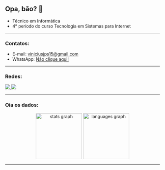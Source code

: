 ## **Opa, bão? 👋**

   - Técnico em Informática
   - 4° período do curso Tecnologia em Sistemas para Internet

<hr>

  ### Contatos:
  
  - E-mail: viniciusjps15@gmail.com
  - WhatsApp: <a href="https://wa.me/5532984589166" target="_blank">Não clique aqui!</a>

<hr>

  ### Redes:
  
<div>
  <a href = "mailto:contato@viniciusjps15">
    <img src="https://img.shields.io/badge/Gmail-D14836?style=for-the-badge&logo=gmail&logoColor=white" target="_blank">
  </a>
  <a href="https://www.linkedin.com/in/vinícius-pires-401592214" target="_blank">
    <img src="https://img.shields.io/badge/-LinkedIn-%230077B5?style=for-the-badge&logo=linkedin&logoColor=white" target="_blank">
  </a>   
</div>

<hr>

  ### Oia os dados:
  
<div align="center">
  <img src="https://github-readme-stats.vercel.app/api?username=ViniciusJPSilva&hide_title=false&hide_rank=false&show_icons=true&include_all_commits=true&count_private=true&disable_animations=false&theme=dracula&locale=en&hide_border=false&order=1" height="150" alt="stats graph"  />
  <img src="https://github-readme-stats.vercel.app/api/top-langs?username=ViniciusJPSilva&locale=en&hide_title=false&layout=compact&card_width=320&langs_count=5&theme=dracula&hide_border=false&order=2" height="150" alt="languages graph"  />
</div>
 
 <hr>
